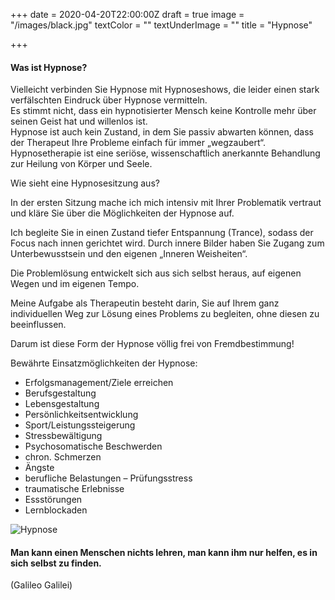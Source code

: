 +++
date = 2020-04-20T22:00:00Z
draft = true
image = "/images/black.jpg"
textColor = ""
textUnderImage = ""
title = "Hypnose"

+++
#### Was ist Hypnose?

Vielleicht verbinden Sie Hypnose mit Hypnoseshows, die leider einen stark verfälschten Eindruck über Hypnose vermitteln.  
Es stimmt nicht, dass ein hypnotisierter Mensch keine Kontrolle mehr über seinen Geist hat und willenlos ist.  
Hypnose ist auch kein Zustand, in dem Sie passiv abwarten können, dass der Therapeut Ihre Probleme einfach für immer „wegzaubert“.  
Hypnosetherapie ist eine seriöse, wissenschaftlich anerkannte Behandlung zur Heilung von Körper und Seele.

Wie sieht eine Hypnosesitzung aus?

In der ersten Sitzung mache ich mich intensiv mit Ihrer Problematik vertraut und kläre Sie über die Möglichkeiten der Hypnose auf.

Ich begleite Sie in einen Zustand tiefer Entspannung (Trance), sodass der Focus nach innen gerichtet wird. Durch innere Bilder haben Sie Zugang zum Unterbewusstsein und den eigenen „Inneren Weisheiten“.

Die Problemlösung entwickelt sich aus sich selbst heraus, auf eigenen Wegen und im eigenen Tempo.

Meine Aufgabe als Therapeutin besteht darin, Sie auf Ihrem ganz individuellen Weg zur Lösung eines Problems zu begleiten, ohne diesen zu beeinflussen.

Darum ist diese Form der Hypnose völlig frei von Fremdbestimmung!

Bewährte Einsatzmöglichkeiten der Hypnose:

* Erfolgsmanagement/Ziele erreichen
* Berufsgestaltung
* Lebensgestaltung
* Persönlichkeitsentwicklung
* Sport/Leistungssteigerung
* Stressbewältigung
* Psychosomatische Beschwerden
* chron. Schmerzen
* Ängste
* berufliche Belastungen – Prüfungsstress
* traumatische Erlebnisse
* Essstörungen
* Lernblockaden

![Hypnose](http://www.hildegard-foerster.de/Portals/22/praxisbilder/black.jpg "Hypnosetherapie")

#### Man kann einen Menschen nichts lehren, man kann ihm nur helfen, es in sich selbst zu finden.

(Galileo Galilei)
